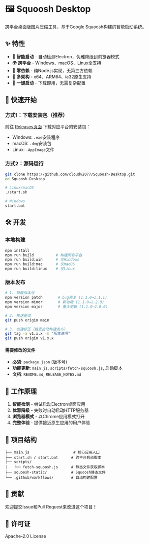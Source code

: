 # 🖼️ Squoosh Desktop

跨平台桌面版图片压缩工具，基于Google Squoosh构建的智能启动系统。

## ✨ 特性

- 🚀 **智能启动** - 自动检测Electron，优雅降级到浏览器模式
- 🌍 **跨平台** - Windows、macOS、Linux全支持
- 💾 **零依赖** - 纯Node.js实现，无第三方依赖
- 📱 **多架构** - x64、ARM64、ia32原生支持
- 🎯 **一键启动** - 下载即用，无需复杂配置

## 🚀 快速开始

### 方式1：下载安装包（推荐）
前往 [Releases页面](https://github.com/cloudv2077/Squoosh-Desktop/releases) 下载对应平台的安装包：
- Windows: `.exe`安装程序
- macOS: `.dmg`安装包
- Linux: `.AppImage`文件

### 方式2：源码运行
```bash
git clone https://github.com/cloudv2077/Squoosh-Desktop.git
cd Squoosh-Desktop

# Linux/macOS
./start.sh

# Windows  
start.bat
```

## 🛠️ 开发

### 本地构建
```bash
npm install
npm run build          # 构建所有平台
npm run build:win      # 仅Windows
npm run build:mac      # 仅macOS
npm run build:linux    # 仅Linux
```

### 版本发布
```bash
# 1. 修改版本号
npm version patch       # bug修复 (1.1.0→1.1.1)
npm version minor       # 新功能 (1.1.0→1.2.0)
npm version major       # 重大更新 (1.1.0→2.0.0)

# 2. 推送更改
git push origin main

# 3. 创建标签（触发自动构建发布）
git tag -a v1.x.x -m "版本说明"
git push origin v1.x.x
```

#### 需要修改的文件
- **必须**: `package.json` (版本号)
- **功能更新**: `main.js`, `scripts/fetch-squoosh.js`, 启动脚本
- **文档**: `README.md`, `RELEASE_NOTES.md`

## 🔧 工作原理

1. **智能检测** - 尝试启动Electron桌面应用
2. **优雅降级** - 失败时自动启动HTTP服务器
3. **浏览器模式** - 以Chrome应用模式打开
4. **完整体验** - 提供接近原生应用的用户体验

## 📁 项目结构

```
├── main.js                    # 核心应用入口
├── start.sh / start.bat      # 跨平台启动脚本
├── scripts/
│   └── fetch-squoosh.js      # 静态文件获取脚本
├── squoosh-static/           # Squoosh静态文件
└── .github/workflows/        # 自动构建配置
```

## 🤝 贡献

欢迎提交Issue和Pull Request来改进这个项目！

## 📄 许可证

Apache-2.0 License
